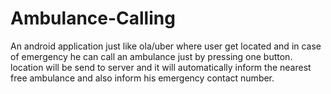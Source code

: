 # Ambulance-Calling
An android application just like ola/uber where user get located and 
in case of emergency he can call an ambulance just by pressing one button. 
location will be send to server and it will automatically inform the nearest free ambulance
and also inform his emergency contact number. 

